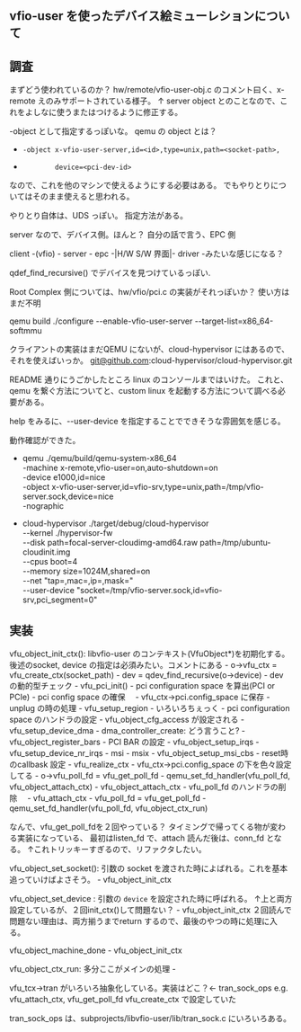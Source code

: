 vfio-user を使ったデバイス絵ミューレションについて
---

## 調査

まずどう使われているのか？
hw/remote/vfio-user-obj.c のコメント曰く、x-remote えのみサポートされている様子。
↑ server object  とのことなので、これをよしなに使うまたはつけるように修正する。　

-object として指定するっぽいな。
qemu の object とは？

 *     -object x-vfio-user-server,id=<id>,type=unix,path=<socket-path>,
 *             device=<pci-dev-id>

なので、これを他のマシンで使えるようにする必要はある。
でもやりとりについてはそのまま使えると思われる。

やりとり自体は、UDS っぽい。 指定方法がある。

server なので、デバイス側。ほんと？
自分の話で言う、EPC 側


client -(vfio) - server - epc -|H/W S/W 界面|- driver -みたいな感じになる？


qdef_find_recursive() でデバイスを見つけているっぽい.


Root Complex 側については、hw/vfio/pci.c の実装がそれっぽいか？
使い方はまだ不明

qemu build
./configure --enable-vfio-user-server --target-list=x86_64-softmmu

クライアントの実装はまだQEMU にないが、cloud-hypervisor にはあるので、それを使えばいっか。
git@github.com:cloud-hypervisor/cloud-hypervisor.git

README 通りにうごかしたところ linux のコンソールまではいけた。
これと、qemu を繋ぐ方法についてと、custom linux を起動する方法について調べる必要がある。

help をみるに、--user-device を指定することでできそうな雰囲気を感じる。


動作確認ができた。


- qemu
./qemu/build/qemu-system-x86_64 \
                -machine x-remote,vfio-user=on,auto-shutdown=on \
                -device e1000,id=nice \
                -object x-vfio-user-server,id=vfio-srv,type=unix,path=/tmp/vfio-server.sock,device=nice \
                -nographic

- cloud-hypervisor
 ./target/debug/cloud-hypervisor \
        --kernel ./hypervisor-fw \
        --disk path=focal-server-cloudimg-amd64.raw path=/tmp/ubuntu-cloudinit.img \
        --cpus boot=4 \
        --memory size=1024M,shared=on \
        --net "tap=,mac=,ip=,mask=" \
        --user-device "socket=/tmp/vfio-server.sock,id=vfio-srv,pci_segment=0"

## 実装



vfu_object_init_ctx(): libvfio-user のコンテキスト(VfuObject*)を初期化する。
後述のsocket, device の指定は必須みたい。コメントにある
    - o->vfu_ctx = vfu_create_ctx(socket_path)
    - dev = qdev_find_recursive(o->device)
    - dev の動的型チェック
    - vfu_pci_init()
        - pci configuration space を算出(PCI or PCIe)
        - pci config space の確保　
        - vfu_ctx->pci.config_space に保存
    - unplug の時の処理
    - vfu_setup_region
        - いろいろちぇっく
        - pci configuration space のハンドラの設定
            - vfu_object_cfg_access が設定される
    - vfu_setup_device_dma
        - dma_controller_create: どう言うこと?
    - vfu_object_register_bars
        - PCI BAR の設定
    - vfu_object_setup_irqs
        - vfu_setup_device_nr_irqs
        - msi
        - msix
        - vfu_object_setup_msi_cbs
    - reset時のcallbask 設定
    - vfu_realize_ctx
        - vfu_ctx->pci.config_space の下を色々設定してる
    - o->vfu_poll_fd = vfu_get_poll_fd
    - qemu_set_fd_handler(vfu_poll_fd, vfu_object_attach_ctx)
        - vfu_object_attach_ctx
            - vfu_poll_fd のハンドラの削除　
            - vfu_attach_ctx
            - vfu_poll_fd = vfu_get_poll_fd
            - qemu_set_fd_handler(vfu_poll_fd, vfu_object_ctx_run)

なんで、vfu_get_poll_fdを２回やっている？
タイミングで帰ってくる物が変わる実装になっている、
最初はlisten_fd で、attach 読んだ後は、conn_fd となる。
↑これトリッキーすぎるので、リファクタしたい。

vfu_object_set_socket(): 引数の socket を渡された時によばれる。これを基本追っていけばよさそう。
    - vfu_object_init_ctx

vfu_object_set_device : 引数の `device` を設定された時に呼ばれる。 ↑上と両方設定しているが、２回init_ctx()して問題ない？
    - vfu_object_init_ctx
２回読んで問題ない理由は、両方揃うまでreturn するので、最後のやつの時に処理に入る。

vfu_object_machine_done
    - vfu_object_init_ctx

vfu_object_ctx_run: 多分ここがメインの処理
    - 

vfu_tcx->tran がいろいろ抽象化している。実装はどこ？← tran_sock_ops
e.g. vfu_attach_ctx, vfu_get_poll_fd
vfu_create_ctx で設定していた
    

tran_sock_ops は、subprojects/libvfio-user/lib/tran_sock.c にいろいろある。

